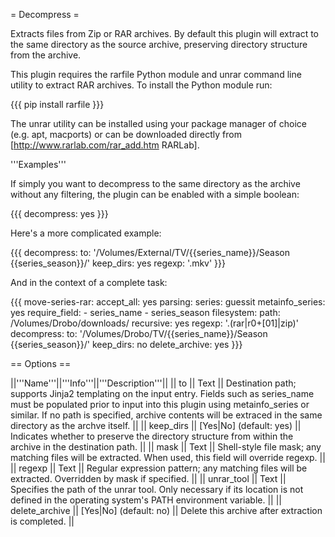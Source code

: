 = Decompress =

Extracts files from Zip or RAR archives. By default this plugin will extract to the same directory as the source archive, preserving directory structure from the archive.

This plugin requires the rarfile Python module and unrar command line utility to extract RAR archives. To install the Python module run:

{{{
pip install  rarfile
}}}

The unrar utility can be installed using your package manager of choice (e.g. apt, macports) or can be downloaded directly from [http://www.rarlab.com/rar_add.htm RARLab].

'''Examples'''

If simply you want to decompress to the same directory as the archive without any filtering, the plugin can be enabled with a simple boolean:

{{{
decompress: yes
}}}

Here's a more complicated example:

{{{
decompress:
  to: '/Volumes/External/TV/{{series_name}}/Season {{series_season}}/'
  keep_dirs: yes
  regexp: '\.mkv'
}}}

And in the context of a complete task:

{{{
move-series-rar:
  accept_all: yes
  parsing:
    series: guessit
  metainfo_series: yes
  require_field:
    - series_name
    - series_season
  filesystem:
    path: /Volumes/Drobo/downloads/
    recursive: yes
    regexp: '\.(rar|r0+[01]|zip)'
  decompress:
    to: '/Volumes/Drobo/TV/{{series_name}}/Season {{series_season}}/'
    keep_dirs: no
    delete_archive: yes
}}}

== Options ==

||'''Name'''||'''Info'''||'''Description'''||
|| to || Text || Destination path; supports Jinja2 templating on the input entry. Fields such as series_name must be populated prior to input into this plugin using metainfo_series or similar. If no path is specified, archive contents will  be extraced in the same directory as the archve itself. ||
|| keep_dirs || [Yes|No] (default: yes) || Indicates whether to preserve the directory  structure from within the archive in the destination path. ||
|| mask || Text || Shell-style file mask; any matching files will be extracted. When used, this field will override regexp. ||
|| regexp || Text || Regular expression pattern; any matching files will be extracted. Overridden by mask if specified. ||
|| unrar_tool || Text || Specifies the path of the unrar tool. Only necessary if its location is not defined in the operating system's PATH environment variable. ||
|| delete_archive || [Yes|No] (default: no) || Delete this archive after extraction is completed. ||